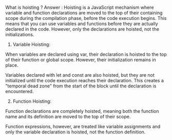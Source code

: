 What is hoisting ?
 Answer :
 Hoisting is a JavaScript mechanism where variable and function declarations are moved to the top of their containing scope during the compilation phase, before the code execution begins. This means that you can use variables and functions before they are actually declared in the code. However, only the declarations are hoisted, not the initializations.

1. Variable Hoisting:

When variables are declared using var, their declaration is hoisted to the top of their function or global scope. However, their initialization remains in place.

Variables declared with let and const are also hoisted, but they are not initialized until the code execution reaches their declaration. This creates a "temporal dead zone" from the start of the block until the declaration is encountered.

2. Function Hoisting:

Function declarations are completely hoisted, meaning both the function name and its definition are moved to the top of their scope.

Function expressions, however, are treated like variable assignments and only the variable declaration is hoisted, not the function definition.